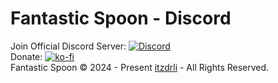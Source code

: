 # Fantastic Spoon - Discord  

Join Official Discord Server: [![Discord](https://img.shields.io/badge/Discord-7289DA?style=for-the-badge&logo=discord&logoColor=white)](https://discord.gg/3xWpb8kGjT)  
Donate: [![ko-fi](https://img.shields.io/badge/Ko--fi-F16061?style=for-the-badge&logo=ko-fi&logoColor=white)](https://ko-fi.com/itzdrli)  
Fantastic Spoon  © 2024 - Present [itzdrli](https://git.itzdrli.cc/itzdrli) - All Rights Reserved. 